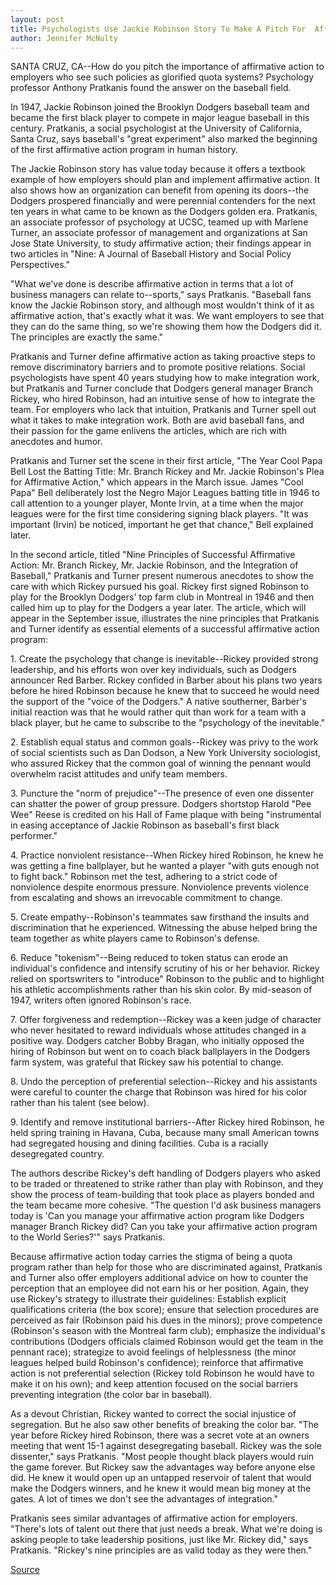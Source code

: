```yaml
---
layout: post
title: Psychologists Use Jackie Robinson Story To Make A Pitch For  Affirmative Action In The Workplace
author: Jennifer McNulty
---
```


SANTA CRUZ, CA--How do you pitch the importance of affirmative  action to employers who see such policies as glorified quota  systems? Psychology professor Anthony Pratkanis found the answer  on the baseball field.

In 1947, Jackie Robinson joined the Brooklyn Dodgers baseball  team and became the first black player to compete in major league  baseball in this century. Pratkanis, a social psychologist at the  University of California, Santa Cruz, says baseball's "great  experiment" also marked the beginning of the first affirmative  action program in human history.

The Jackie Robinson story has value today because it offers a  textbook example of how employers should plan and implement  affirmative action. It also shows how an organization can benefit  from opening its doors--the Dodgers prospered financially and were  perennial contenders for the next ten years in what came to be  known as the Dodgers golden era. Pratkanis, an associate professor  of psychology at UCSC, teamed up with Marlene Turner, an associate  professor of management and organizations at San Jose State  University, to study affirmative action; their findings appear in two  articles in "Nine: A Journal of Baseball History and Social Policy  Perspectives."

"What we've done is describe affirmative action in terms that  a lot of business managers can relate to--sports," says Pratkanis.  "Baseball fans know the Jackie Robinson story, and although most  wouldn't think of it as affirmative action, that's exactly what it  was. We want employers to see that they can do the same thing, so  we're showing them how the Dodgers did it. The principles are  exactly the same."

Pratkanis and Turner define affirmative action as taking  proactive steps to remove discriminatory barriers and to promote  positive relations. Social psychologists have spent 40 years  studying how to make integration work, but Pratkanis and Turner  conclude that Dodgers general manager Branch Rickey, who hired  Robinson, had an intuitive sense of how to integrate the team. For  employers who lack that intuition, Pratkanis and Turner spell out  what it takes to make integration work. Both are avid baseball fans,  and their passion for the game enlivens the articles, which are rich  with anecdotes and humor.

Pratkanis and Turner set the scene in their first article, "The  Year Cool Papa Bell Lost the Batting Title: Mr. Branch Rickey and Mr.  Jackie Robinson's Plea for Affirmative Action," which appears in the  March issue. James "Cool Papa" Bell deliberately lost the Negro  Major Leagues batting title in 1946 to call attention to a younger  player, Monte Irvin, at a time when the major leagues were for the  first time considering signing black players. "It was important  (Irvin) be noticed, important he get that chance," Bell explained  later.

In the second article, titled "Nine Principles of Successful  Affirmative Action: Mr. Branch Rickey, Mr. Jackie Robinson, and the  Integration of Baseball," Pratkanis and Turner present numerous  anecdotes to show the care with which Rickey pursued his goal.  Rickey first signed Robinson to play for the Brooklyn Dodgers' top  farm club in Montreal in 1946 and then called him up to play for the  Dodgers a year later. The article, which will appear in the September  issue, illustrates the nine principles that Pratkanis and Turner  identify as essential elements of a successful affirmative action  program:

1\. Create the psychology that change is inevitable--Rickey  provided strong leadership, and his efforts won over key  individuals, such as Dodgers announcer Red Barber. Rickey  confided in Barber about his plans two years before he hired  Robinson because he knew that to succeed he would need the  support of the "voice of the Dodgers." A native southerner, Barber's  initial reaction was that he would rather quit than work for a team  with a black player, but he came to subscribe to the "psychology of  the inevitable."

2\. Establish equal status and common goals--Rickey was privy  to the work of social scientists such as Dan Dodson, a New  York University sociologist, who assured Rickey that the  common goal of winning the pennant would overwhelm racist  attitudes and unify team members.

3\. Puncture the "norm of prejudice"--The presence of even one  dissenter can shatter the power of group pressure.  Dodgers shortstop Harold "Pee Wee" Reese is credited on his  Hall of Fame plaque with being "instrumental in easing acceptance of  Jackie Robinson as baseball's first black performer."

4\. Practice nonviolent resistance--When Rickey hired  Robinson, he knew he was getting a fine ballplayer, but he  wanted a player "with guts enough not to fight back." Robinson met  the test, adhering to a strict code of nonviolence despite enormous  pressure. Nonviolence prevents violence from escalating and  shows an irrevocable commitment to change.

5\. Create empathy--Robinson's teammates saw firsthand the  insults and discrimination that he experienced. Witnessing the  abuse helped bring the team together as white players came to  Robinson's defense.

6\. Reduce "tokenism"--Being reduced to token status can erode  an individual's confidence and intensify scrutiny of his or her  behavior. Rickey relied on sportswriters to "introduce" Robinson  to the public and to highlight his athletic accomplishments rather  than his skin color. By mid-season of 1947, writers often  ignored Robinson's race.

7\. Offer forgiveness and redemption--Rickey was a keen judge  of character who never hesitated to reward individuals whose  attitudes changed in a positive way. Dodgers catcher Bobby Bragan,  who initially opposed the hiring of Robinson but went on to coach  black ballplayers in the Dodgers farm system, was grateful that  Rickey saw his potential to change.

8\. Undo the perception of preferential selection--Rickey and  his assistants were careful to counter the charge that  Robinson was hired for his color rather than his talent (see below).

9\. Identify and remove institutional barriers--After Rickey  hired Robinson, he held spring training in Havana, Cuba,  because many small American towns had segregated housing and  dining facilities. Cuba is a racially desegregated country.

The authors describe Rickey's deft handling of Dodgers players  who asked to be traded or threatened to strike rather than play with  Robinson, and they show the process of team-building that took  place as players bonded and the team became more cohesive. "The  question I'd ask business managers today is 'Can you manage your  affirmative action program like Dodgers manager Branch Rickey did?  Can you take your affirmative action program to the World Series?'"  says Pratkanis.

Because affirmative action today carries the stigma of being a  quota program rather than help for those who are discriminated  against, Pratkanis and Turner also offer employers additional advice  on how to counter the perception that an employee did not earn his  or her position. Again, they use Rickey's strategy to illustrate their  guidelines: Establish explicit qualifications criteria (the box score);  ensure that selection procedures are perceived as fair (Robinson  paid his dues in the minors); prove competence (Robinson's season  with the Montreal farm club); emphasize the individual's  contributions (Dodgers officials claimed Robinson would get the  team in the pennant race); strategize to avoid feelings of  helplessness (the minor leagues helped build Robinson's confidence);  reinforce that affirmative action is not preferential selection  (Rickey told Robinson he would have to make it on his own); and keep  attention focused on the social barriers preventing integration (the  color bar in baseball).

As a devout Christian, Rickey wanted to correct the social  injustice of segregation. But he also saw other benefits of breaking  the color bar. "The year before Rickey hired Robinson, there was a  secret vote at an owners meeting that went 15-1 against  desegregating baseball. Rickey was the sole dissenter," says  Pratkanis. "Most people thought black players would ruin the game  forever. But Rickey saw the advantages way before anyone else did.  He knew it would open up an untapped reservoir of talent that would  make the Dodgers winners, and he knew it would mean big money at  the gates. A lot of times we don't see the advantages of integration."

Pratkanis sees similar advantages of affirmative action for  employers. "There's lots of talent out there that just needs a break.  What we're doing is asking people to take leadership positions, just  like Mr. Rickey did," says Pratkanis. "Rickey's nine principles are as  valid today as they were then."

[Source](http://www1.ucsc.edu/news_events/press_releases/archive/93-94/03-94/031794-Jackie_Robinson_st.html "Permalink to 031794-Jackie_Robinson_st")
